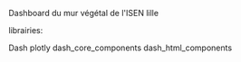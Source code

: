 Dashboard du mur végétal de l'ISEN lille

librairies: 

Dash
plotly
dash_core_components
dash_html_components